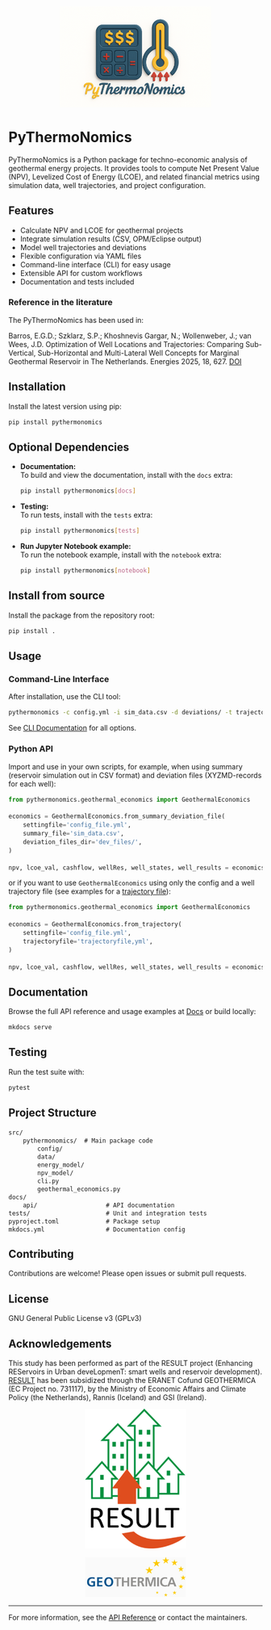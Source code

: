 <p align="center">
  <img src="docs/logo/logo_PyThermoNomics.png" alt="PyThermoNomics Logo" width="300"/>
</p>

# PyThermoNomics

PyThermoNomics is a Python package for techno-economic analysis of geothermal energy projects. It provides tools to compute Net Present Value (NPV), Levelized Cost of Energy (LCOE), and related financial metrics using simulation data, well trajectories, and project configuration.

## Features

- Calculate NPV and LCOE for geothermal projects
- Integrate simulation results (CSV, OPM/Eclipse output)
- Model well trajectories and deviations
- Flexible configuration via YAML files
- Command-line interface (CLI) for easy usage
- Extensible API for custom workflows
- Documentation and tests included

### Reference in the literature

The PyThermoNomics has been used in:
 
Barros, E.G.D.; Szklarz, S.P.; Khoshnevis Gargar, N.; Wollenweber, J.; van Wees, J.D. Optimization of Well Locations and Trajectories: Comparing Sub-Vertical, Sub-Horizontal and Multi-Lateral Well Concepts for Marginal Geothermal Reservoir in The Netherlands. Energies 2025, 18, 627. [DOI](https://doi.org/10.3390/en18030627)

## Installation

Install the latest version using pip:

```sh
pip install pythermonomics
```

## Optional Dependencies

- **Documentation:**  
  To build and view the documentation, install with the `docs` extra:
  ```sh
  pip install pythermonomics[docs]
  ```
- **Testing:**  
  To run tests, install with the `tests` extra:
  ```sh
  pip install pythermonomics[tests]
  ```
- **Run Jupyter Notebook example:**  
  To run the notebook example, install with the `notebook` extra:
  ```sh
  pip install pythermonomics[notebook]
  ```

## Install from source

Install the package from the repository root:

```sh
pip install .
```

## Usage

### Command-Line Interface

After installation, use the CLI tool:

```sh
pythermonomics -c config.yml -i sim_data.csv -d deviations/ -t trajectory.yml
```

See [CLI Documentation](docs/api/cli.md) for all options.

### Python API

Import and use in your own scripts, for example, when using summary (reservoir simulation out in CSV format) and deviation files (XYZMD-records for each well):
```python
from pythermonomics.geothermal_economics import GeothermalEconomics

economics = GeothermalEconomics.from_summary_deviation_file(
    settingfile='config_file.yml',
    summary_file='sim_data.csv',
    deviation_files_dir='dev_files/',
)

npv, lcoe_val, cashflow, wellRes, well_states, well_results = economics.compute_economics()
```

or if you want to use `GeothermalEconomics` using only the config and a well trajectory file (see examples for a [trajectory file](tests/testdata/trajectory_files/inputsMultilateral3legs.yml)):
```python
from pythermonomics.geothermal_economics import GeothermalEconomics

economics = GeothermalEconomics.from_trajectory(
    settingfile='config_file.yml',
    trajectoryfile='trajectoryfile,yml',
)

npv, lcoe_val, cashflow, wellRes, well_states, well_results = economics.compute_economics()
```

## Documentation

Browse the full API reference and usage examples at [Docs](https://tno.github.io/pythermonomics/) or build locally:

```sh
mkdocs serve
```

## Testing

Run the test suite with:

```sh
pytest
```

## Project Structure

```
src/
    pythermonomics/  # Main package code
        config/          
        data/
        energy_model/
        npv_model/
        cli.py
        geothermal_economics.py
docs/
    api/                   # API documentation
tests/                     # Unit and integration tests
pyproject.toml             # Package setup
mkdocs.yml                 # Documentation config
```

## Contributing

Contributions are welcome! Please open issues or submit pull requests.

## License

GNU General Public License v3 (GPLv3)

## Acknowledgements

This study has been performed as part of the RESULT project (Enhancing REServoirs in Urban deveLopmenT: smart wells and reservoir development). [RESULT](https://www.result-geothermica.eu/home.html) has been subsidized through the ERANET Cofund GEOTHERMICA (EC Project no. 731117), by the Ministry of Economic Affairs and Climate Policy (the Netherlands), Rannis (Iceland) and GSI (Ireland).

<p align="center">
  <img src="docs/logo/RESULT_LOGO.png" alt="RESULT Logo" width="200"/>
</p>

<p align="center">
  <img src="docs/logo/GEOTHERMICA_LOGO.png" alt="GEOTHERMICA Logo" width="200"/>
</p>

---

For more information, see the [API Reference](docs/index.md) or contact the maintainers.
